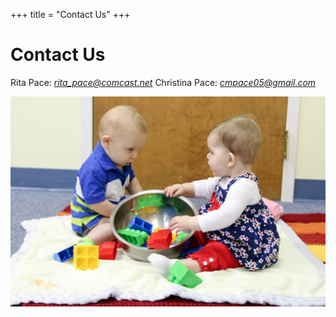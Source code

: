 +++
title = "Contact Us"
+++

# Contact Us

Rita Pace: <a href="mailto:rita_pace@comcast.net"><em>rita_pace@comcast.net</em></a> 
Christina Pace: <A href="mailt:cmpace05@gmail.com"><em>cmpace05@gmail.com</em></a>

<img class="mainpic" src="/images/IMG_8589.jpg">
